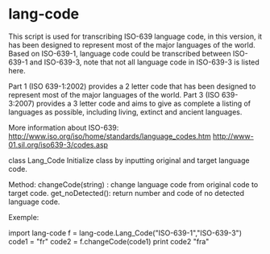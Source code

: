 lang-code
=========
This script is used for transcribing ISO-639 language code, in this version, it has been designed to represent most of the major languages of the world. Based on ISO-639-1, language code could be transcribed between ISO-639-1 and ISO-639-3, note that not all language code in ISO-639-3 is listed here.

Part 1 (ISO 639-1:2002) provides a 2 letter code that has been designed to represent most of the major languages of the world.
Part 3 (ISO 639-3:2007) provides a 3 letter code and aims to give as complete a listing of languages as possible, including living, extinct and ancient languages.

More information about ISO-639:
http://www.iso.org/iso/home/standards/language_codes.htm
http://www-01.sil.org/iso639-3/codes.asp

class Lang_Code
Initialize class by inputting original and target language code.

Method:
changeCode(string) : change language code from original code to target code.
get_noDetected(): return number and code of no detected language code.

Exemple:

import lang-code
f = lang-code.Lang_Code("ISO-639-1","ISO-639-3")
code1 = "fr"
code2 = f.changeCode(code1)
print code2
"fra"

